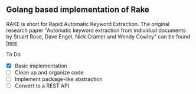 Golang based implementation of Rake
---
RAKE is short for Rapid Automatic Keyword Extraction. The original research paper "Automatic keyword extraction from individual documents by Stuart Rose, Dave Engel, Nick Cramer and Wendy Cowley" can be found [here](https://www.researchgate.net/profile/Stuart_Rose/publication/227988510_Automatic_Keyword_Extraction_from_Individual_Documents/links/55071c570cf27e990e04c8bb.pdfs)

To Do

- [X] Basic implementation
- [ ] Clean up and organize code
- [ ] Implement package-like abstraction
- [ ] Convert to a REST API